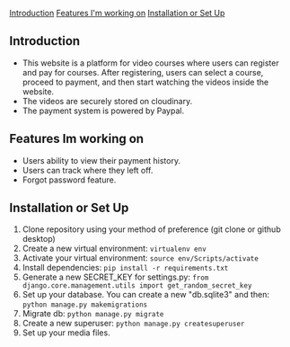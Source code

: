 [Introduction](./readme.md#introduction)
[Features I'm working on](./readme.md#features-im-working-on)
[Installation or Set Up](./readme.md#installation-or-set-up)

## Introduction

- This website is a platform for video courses where users can register and pay for courses. After registering, users can select a course, proceed to payment, and then start watching the videos inside the website.
- The videos are securely stored on cloudinary.
- The payment system is powered by Paypal.

## Features Im working on

- Users ability to view their payment history.
- Users can track where they left off.
- Forgot password feature.

## Installation or Set Up

1. Clone repository using your method of preference (git clone or github desktop)
2. Create a new virtual environment: ```virtualenv env```
3. Activate your virtual environment: ```source env/Scripts/activate```
4. Install dependencies: ```pip install -r requirements.txt```
5. Generate a new SECRET_KEY for settings.py: ```from django.core.management.utils import get_random_secret_key```
6. Set up your database. You can create a new "db.sqlite3" and then: ```python manage.py makemigrations```
7. Migrate db: ```python manage.py migrate```
8. Create a new superuser: ```python manage.py createsuperuser```
9. Set up your media files.